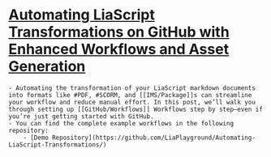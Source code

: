 # [Automating LiaScript Transformations on GitHub with Enhanced Workflows and Asset Generation](https://liascript.github.io/blog/automating-liascript-transformations-on-github/)
	- Automating the transformation of your LiaScript markdown documents into formats like #PDF, #SCORM, and [[IMS/Package]]s can streamline your workflow and reduce manual effort. In this post, we’ll walk you through setting up [[GitHub/Workflows]] Workflows step by step—even if you’re just getting started with GitHub.
	- You can find the complete example workflows in the following repository:
		- [Demo Repository](https://github.com/LiaPlayground/Automating-LiaScript-Transformations/)